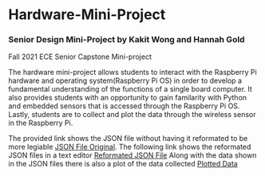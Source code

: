 # Hardware-Mini-Project
### Senior Design Mini-Project by Kakit Wong and Hannah Gold

Fall 2021 ECE Senior Capstone Mini-project

The hardware mini-project allows students to interact with the Raspberry Pi hardware and operating system(Raspberry Pi OS) in order to develop a fundamental understanding of the functions of a single board computer. It also provides students with an opportunity to gain familarity with Python and embedded sensors that is accessed through the Raspberry Pi OS. Lastly, students are to collect and plot the data through the wireless sensor in the Raspberry Pi. 

The provided link shows the JSON file without having it reformated to be more legiable [JSON File Original](wifi_data.json).
The following link shows the reformated JSON files in a text editor [Reformated JSON File](wifi_data_reformat.txt) 
Along with the data shown in the JSON files there is also a plot of the data collected [Plotted Data](wifi_plot.png)
